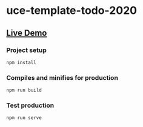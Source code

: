 # uce-template-todo-2020

## [Live Demo](https://webreflection.github.io/vue-todo-2019/public/)

### Project setup
```
npm install
```

### Compiles and minifies for production
```
npm run build
```

### Test production
```
npm run serve
```

